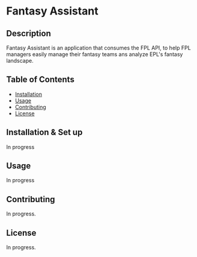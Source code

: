 # Fantasy Assistant

## Description

Fantasy Assistant is an application that consumes the FPL API, to help FPL managers easily manage their fantasy teams ans analyze EPL's fantasy landscape.

## Table of Contents

- [Installation](#installation)
- [Usage](#usage)
- [Contributing](#contributing)
- [License](#license)

## Installation & Set up

In progress

## Usage

In progress

## Contributing

In progress.

## License

In progress.
